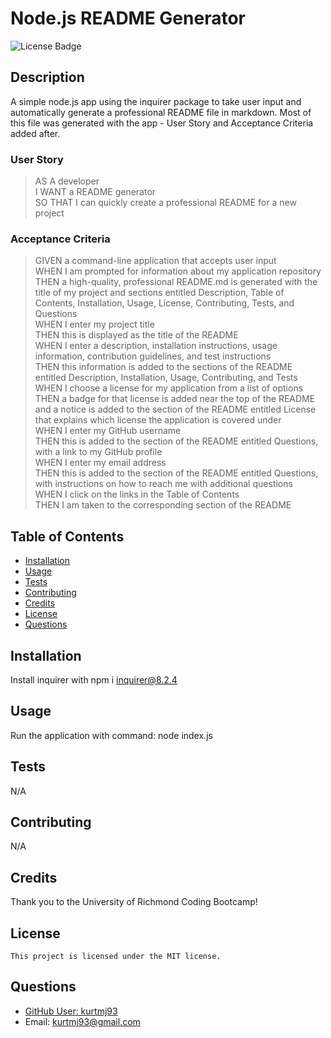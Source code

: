 # Node.js README Generator

  ![License Badge](https://img.shields.io/badge/license-MIT-green?style=for-the-badge)

  ## Description

  A simple node.js app using the inquirer package to take user input and automatically generate a professional README file in markdown. Most of this file was generated with the app - User Story and Acceptance Criteria added after.

  ### User Story

> AS A developer  
> I WANT a README generator  
> SO THAT I can quickly create a professional README for a new project

  ### Acceptance Criteria

> GIVEN a command-line application that accepts user input  
> WHEN I am prompted for information about my application repository  
> THEN a high-quality, professional README.md is generated with the title of my project and sections entitled Description, Table of Contents, Installation, Usage, License, Contributing, Tests, and Questions  
> WHEN I enter my project title  
> THEN this is displayed as the title of the README  
> WHEN I enter a description, installation instructions, usage information, contribution guidelines, and test instructions  
> THEN this information is added to the sections of the README entitled Description, Installation, Usage, Contributing, and Tests  
> WHEN I choose a license for my application from a list of options  
> THEN a badge for that license is added near the top of the README and a notice is added to the section of the README entitled License that explains which license the application is covered under  
> WHEN I enter my GitHub username  
> THEN this is added to the section of the README entitled Questions, with a link to my GitHub profile  
> WHEN I enter my email address  
> THEN this is added to the section of the README entitled Questions, with instructions on how to reach me with additional questions  
> WHEN I click on the links in the Table of Contents  
> THEN I am taken to the corresponding section of the README


  ## Table of Contents

  - [Installation](#installation)
  - [Usage](#usage)
  - [Tests](#tests)
  - [Contributing](#contributing)
  - [Credits](#credits)
  - [License](#license)
  - [Questions](#questions)

  ## Installation

  Install inquirer with npm i inquirer@8.2.4

  ## Usage

  Run the application with command: node index.js

  ## Tests

  N/A

  ## Contributing

  N/A

  ## Credits

  Thank you to the University of Richmond Coding Bootcamp!

  ## License
    
    This project is licensed under the MIT license.

  ## Questions

  - [GitHub User: kurtmj93](https://github.com/kurtmj93/)
  - Email: kurtmj93@gmail.com
